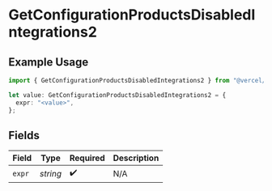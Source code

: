 # GetConfigurationProductsDisabledIntegrations2

## Example Usage

```typescript
import { GetConfigurationProductsDisabledIntegrations2 } from "@vercel/sdk/models/getconfigurationproductsop.js";

let value: GetConfigurationProductsDisabledIntegrations2 = {
  expr: "<value>",
};
```

## Fields

| Field              | Type               | Required           | Description        |
| ------------------ | ------------------ | ------------------ | ------------------ |
| `expr`             | *string*           | :heavy_check_mark: | N/A                |